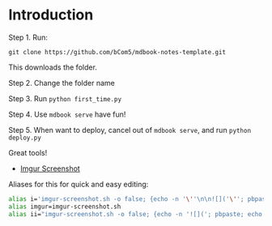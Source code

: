 # Introduction

Step 1. Run:
```
git clone https://github.com/bCom5/mdbook-notes-template.git
```
This downloads the folder.

Step 2. Change the folder name

Step 3. Run `python first_time.py`

Step 4. Use `mdbook serve` have fun!

Step 5. When want to deploy, cancel out of `mdbook serve`, and run `python deploy.py`

Great tools!
* [Imgur Screenshot](https://github.com/jomo/imgur-screenshot)

Aliases for this for quick and easy editing:
```sh
alias i='imgur-screenshot.sh -o false; {echo -n '\''\n\n![]('\''; pbpaste; echo -n '\'')\n\n* '\''} | pbcopy'
alias imgur=imgur-screenshot.sh
alias ii="imgur-screenshot.sh -o false; {echo -n '![]('; pbpaste; echo -n ')\n'} | pbcopy"
```

